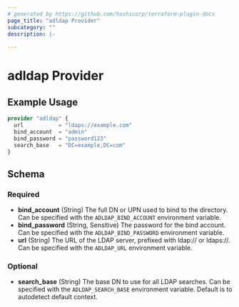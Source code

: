 ```yaml
---
# generated by https://github.com/hashicorp/terraform-plugin-docs
page_title: "adldap Provider"
subcategory: ""
description: |-
  
---
```


# adldap Provider



## Example Usage

```terraform
provider "adldap" {
  url           = "ldaps://example.com"
  bind_account  = "admin"
  bind_password = "password123"
  search_base   = "DC=example,DC=com"
}
```

<!-- schema generated by tfplugindocs -->
## Schema

### Required

- **bind_account** (String) The full DN or UPN used to bind to the directory. Can be specified with the `ADLDAP_BIND_ACCOUNT` environment variable.
- **bind_password** (String, Sensitive) The password for the bind account. Can be specified with the `ADLDAP_BIND_PASSWORD` environment variable.
- **url** (String) The URL of the LDAP server, prefixed with ldap:// or ldaps://. Can be specified with the `ADLDAP_URL` environment variable.

### Optional

- **search_base** (String) The base DN to use for all LDAP searches. Can be specified with the `ADLDAP_SEARCH_BASE` environment variable.  Default is to autodetect default context.

